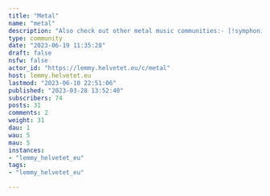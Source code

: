 ```yaml
---
title: "Metal" 
name: "metal"
description: "Also check out other metal music communities:- [!symphonicmetal@lemmy.helvetet.eu](https://lemmy.helvetet.eu/c/symphonicmetal)- [!folkmetal@lemmy.helvetet.eu](https://lemmy.helvetet.eu/c/folkmetal)- [!deathcore@lemmy.ml](https://lemmy.ml/c/deathcore)- [!deathmetal@lemmy.ml](https://lemmy.ml/c/deathmetal)"
type: community
date: "2023-06-19 11:35:28"
draft: false
nsfw: false
actor_id: "https://lemmy.helvetet.eu/c/metal"
host: lemmy.helvetet.eu
lastmod: "2023-06-10 22:51:06"
published: "2023-03-28 13:52:40"
subscribers: 74
posts: 31
comments: 2
weight: 31
dau: 1
wau: 5
mau: 5
instances:
- "lemmy_helvetet_eu"
tags: 
- "lemmy_helvetet_eu"

---
```

